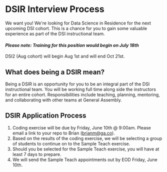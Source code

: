 # DSIR Interview Process

We want you! We're looking for Data Science in Residence for the next upcoming DSI cohort. This is a chance for you to gain some valuable experience as part of the DSI instructional team.
#### *Please note: Training for this position would begin on July 18th*

DSI2 (Aug cohort) will begin Aug 1st and will end Oct 21st. 

## What does being a DSIR mean?
  Being a DSIR is an opportunity for you to be an integral part of the DSI instructional team. You will be working full time along side the instructors for an entire cohort. Responsibilities include teaching, planning, mentoring, and collaborating with other teams at General Assembly.

## DSIR Application Process

1. Coding exercise will be due by Friday, June 10th @ 9:00am. Please email a link to your repo to Brian (brianm@ga.co).
2. Based on the results of the coding exercise, we will be selecting a group of students to continue on to the Sample Teach exercise.
3. Should you be selected for the Sample Teach exercise, you will have at least 7 days to prepare.
4. We will send the Sample Teach appointments out by EOD Friday, June 10th.
